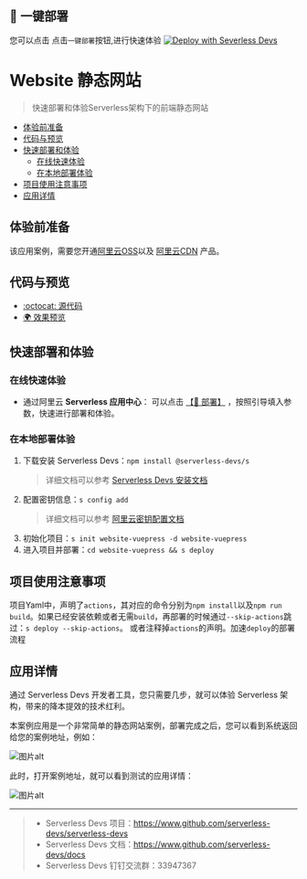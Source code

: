 ## 🚀 一键部署
您可以点击 点击`一键部署`按钮,进行快速体验
[![Deploy with Severless Devs](https://img.alicdn.com/imgextra/i1/O1CN01w5RFbX1v45s8TIXPz_!!6000000006118-55-tps-95-28.svg)](https://fcnext.console.aliyun.com/applications/create?template=website-vuepress)

# Website 静态网站

> 快速部署和体验Serverless架构下的前端静态网站

- [体验前准备](#体验前准备)
- [代码与预览](#代码与预览)
- [快速部署和体验](#快速部署和体验)
    - [在线快速体验](#在线快速体验)
    - [在本地部署体验](#在本地部署体验)
- [项目使用注意事项](#项目使用注意事项)
- [应用详情](#应用详情)

## 体验前准备

该应用案例，需要您开通[阿里云OSS](https://oss.console.aliyun.com/)以及 [阿里云CDN](https://cdn.console.aliyun.com/) 产品。

## 代码与预览

- [:octocat: 源代码](https://github.com/devsapp/start-website/tree/master/website-vuepress/src)
- [:earth_africa: 效果预览](http://django.web-framework.1583208943291465.cn-shenzhen.fc.devsapp.net/)

## 快速部署和体验
### 在线快速体验

- 通过阿里云 **Serverless 应用中心**： 可以点击 [【🚀 部署】](https://fcnext.console.aliyun.com/applications/create?template=website-vuepress) ，按照引导填入参数，快速进行部署和体验。

### 在本地部署体验

1. 下载安装 Serverless Devs：`npm install @serverless-devs/s`
   > 详细文档可以参考 [Serverless Devs 安装文档](https://github.com/Serverless-Devs/Serverless-Devs/blob/master/docs/zh/install.md)
2. 配置密钥信息：`s config add`
   > 详细文档可以参考 [阿里云密钥配置文档](https://github.com/devsapp/fc/blob/main/docs/zh/config.md)
3. 初始化项目：`s init website-vuepress -d website-vuepress`
4. 进入项目并部署：`cd website-vuepress && s deploy`

## 项目使用注意事项
项目Yaml中，声明了`actions`，其对应的命令分别为`npm install`以及`npm run build`。如果已经安装依赖或者无需`build`，再部署的时候通过`--skip-actions`跳过：`s deploy --skip-actions`。
或者注释掉`actions`的声明。加速`deploy`的部署流程

## 应用详情
通过 Serverless Devs 开发者工具，您只需要几步，就可以体验 Serverless 架构，带来的降本提效的技术红利。

本案例应用是一个非常简单的静态网站案例，部署完成之后，您可以看到系统返回给您的案例地址，例如：

![图片alt](https://img.alicdn.com/imgextra/i2/O1CN010xoMCl1qdIERinUPP_!!6000000005518-2-tps-1768-424.png)

此时，打开案例地址，就可以看到测试的应用详情：

![图片alt](https://img.alicdn.com/imgextra/i4/O1CN01vy6HCS25JnbsgNHQl_!!6000000007506-2-tps-2528-1328.png)

-----

> - Serverless Devs 项目：https://www.github.com/serverless-devs/serverless-devs
> - Serverless Devs 文档：https://www.github.com/serverless-devs/docs
> - Serverless Devs 钉钉交流群：33947367    